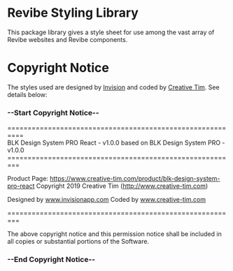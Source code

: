 # Revibe Styling Library
This package library gives a style sheet for use among the vast array of Revibe websites and Revibe components.

# Copyright Notice
The styles used are designed by [Invision](https://www.invision.com) and coded by [Creative Tim](https://www.creative-tim.com). See details below:

### --Start Copyright Notice--

  ==========================================================  
  BLK Design System PRO React - v1.0.0 based on BLK Design System PRO - v1.0.0
  \=========================================================

  Product Page: https://www.creative-tim.com/product/blk-design-system-pro-react
  Copyright 2019 Creative Tim (http://www.creative-tim.com)

  Designed by www.invisionapp.com Coded by www.creative-tim.com

  =========================================================

  The above copyright notice and this permission notice shall be included in all copies or substantial portions of the Software.

### --End Copyright Notice--
